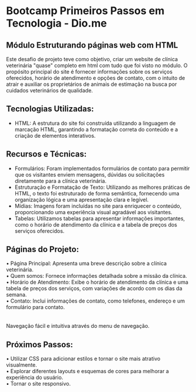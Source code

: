 #  Bootcamp Primeiros Passos em Tecnologia - Dio.me
Módulo Estruturando páginas web com HTML
---------------------------------------------------------

Este desafio de projeto teve como objetivo, criar um website de clínica veterinária "quase" completo em html com tudo que foi visto no módulo. O propósito principal do site é fornecer informações sobre os serviços oferecidos, horário de atendimento e opções de contato, com o intuito de atrair e auxiliar os proprietários de animais de estimação na busca por cuidados veterinários de qualidade.<br>

## Tecnologias Utilizadas:<br>

- HTML: A estrutura do site foi construída utilizando a linguagem de marcação HTML, garantindo a formatação correta do conteúdo e a criação de elementos interativos.<br>


## Recursos e Técnicas:<br>

- Formulários: Foram implementados formulários de contato para permitir que os visitantes enviem mensagens, dúvidas ou solicitações diretamente para a clínica veterinária.
- Estruturação e Formatação de Texto: Utilizando as melhores práticas de HTML, o texto foi estruturado de forma semântica, fornecendo uma organização lógica e uma             apresentação clara e legível.
- Mídias: Imagens foram incluídas no site para enriquecer o conteúdo, proporcionando uma experiência visual agradável aos visitantes.
- Tabelas: Utilizamos tabelas para apresentar informações importantes, como o horário de atendimento da clínica e a tabela de preços dos serviços oferecidos.


## Páginas do Projeto:<br>
• Página Principal: Apresenta uma breve descrição sobre a clínica veterinária.<br>
• Quem somos: Fornece informações detalhada sobre a missão da clínica.<br>
• Horário de Atendimento: Exibe o horário de atendimento da clínica e uma tabela de preços dos serviços, com variações de acordo com os dias da semana.<br>
• Contato: Inclui informações de contato, como telefones, endereço e um formulário para contato.<br><br><br>
 Navegação fácil e intuitiva através do menu de navegação.<br>


## Próximos Passos:<br>
• Utilizar CSS para adicionar estilos e tornar o site mais atrativo visualmente.<br>
• Explorar diferentes layouts e esquemas de cores para melhorar a experiência do usuário.<br>
• Tornar o site responsivo.<br>

